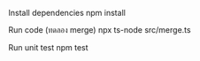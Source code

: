 Install dependencies
npm install

Run code (ทดลอง merge)
npx ts-node src/merge.ts

Run unit test
npm test